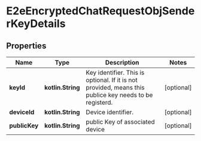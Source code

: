 
# E2eEncryptedChatRequestObjSenderKeyDetails

## Properties
Name | Type | Description | Notes
------------ | ------------- | ------------- | -------------
**keyId** | **kotlin.String** | Key identifier. This is optional. If it is not provided, means this publice key needs to be registerd. |  [optional]
**deviceId** | **kotlin.String** | Device identifier. |  [optional]
**publicKey** | **kotlin.String** | public Key of associated device |  [optional]



